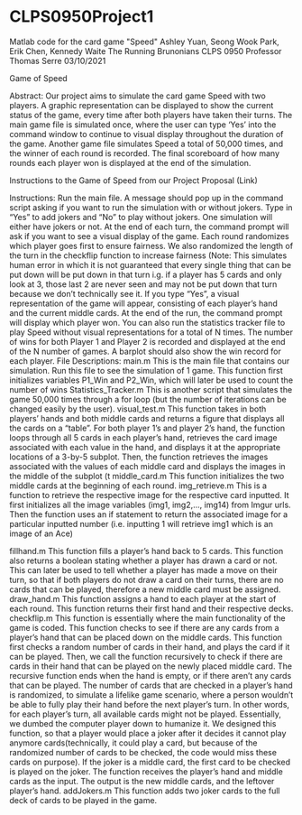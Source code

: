 # CLPS0950Project1
Matlab code for the card game "Speed"
Ashley Yuan, Seong Wook Park, Erik Chen, Kennedy Waite 
The Running Brunonians
CLPS 0950
Professor Thomas Serre
03/10/2021

Game of Speed

Abstract: Our project aims to simulate the card game Speed with two players. A graphic representation can be displayed to show the current status of the game, every time after both players have taken their turns. The main game file is simulated once, where the user can type ‘Yes’ into the command window to continue to visual display throughout the duration of the game. Another game file simulates Speed a total of 50,000 times, and the winner of each round is recorded. The final scoreboard of how many rounds each player won is displayed at the end of the simulation. 

Instructions to the Game of Speed from our Project Proposal (Link)

Instructions:
Run the main file. A message should pop up in the command script asking if you want to run the simulation with or without jokers. Type in “Yes” to add jokers and “No” to play without jokers. One simulation will either have jokers or not. At the end of each turn, the command prompt will ask if you want to see a visual display of the game. Each round randomizes which player goes first to ensure fairness. We also randomized the length of the turn in the checkflip function to increase fairness (Note: This simulates human error in which it is not guaranteed that every single thing that can be put down will be put down in that turn i.g. if a player has 5 cards and only look at 3, those last 2 are never seen and may not be put down that turn because we don’t technically see it. If you type “Yes”, a visual representation of the game will appear, consisting of each player’s hand and the current middle cards. At the end of the run, the command prompt will display which player won.  You can also run the statistics tracker file to play Speed without visual representations for a total of N times. The number of wins for both Player 1 and Player 2 is recorded and displayed at the end of the N number of games. A barplot should also show the win record for each player.
File Descriptions:
main.m
This is the main file that contains our simulation. Run this file to see the simulation of 1 game.
This function first initializes variables P1_Win and P2_Win, which will later be used to count the number of wins
Statistics_Tracker.m
This is another script that simulates the game 50,000 times through a for loop (but the number of iterations can be changed easily by the user). 
visual_test.m
This function takes in both players’ hands and both middle cards and returns a figure that displays all the cards on a “table”. For both player 1’s and player 2’s hand, the function loops through all 5 cards in each player’s hand, retrieves the card image associated with each value in the hand, and displays it at the appropriate locations of a 3-by-5 subplot. Then, the function retrieves the images associated with the values of each middle card and displays the images in the middle of the subplot (t
middle_card.m
This function initializes the two middle cards at the beginning of each round.
img_retrieve.m
This is a function to retrieve the respective image for the respective card inputted. It first initializes all the image variables (img1, img2,..., img14) from Imgur urls. Then the function uses an if statement to return the associated image for a particular inputted number (i.e. inputting 1 will retrieve img1 which is an image of an Ace)


fillhand.m
This function fills a player’s hand back to 5 cards. This function also returns a boolean stating whether a player has drawn a card or not. This can later be used to tell whether a player has made a move on their turn, so that if both players do not draw a card on their turns, there are no cards that can be played, therefore a new middle card must be assigned.  
draw_hand.m
This function assigns a hand to each player at the start of each round. This function returns their first hand and their respective decks. 
checkflip.m
This function is essentially where the main functionality of the game is coded. This function checks to see if there are any cards from a player’s hand that can be placed down on the middle cards.
This function first checks a random number of cards in their hand, and plays the card if it can be played. Then, we call the function recursively to check if there are cards in their hand that can be played on the newly placed middle card. The recursive function ends when the hand is empty, or if there aren’t any cards that can be played. 
The number of cards that are checked in a player’s hand is randomized, to simulate a lifelike game scenario, where a person wouldn’t be able to fully play their hand before the next player’s turn. In other words, for each player’s turn, all available cards might not be played. Essentially, we dumbed the computer player down to humanize it.
We designed this function, so that a player would place a joker after it decides it cannot play anymore cards(technically, it could play a card, but because of the randomized number of cards to be checked, the code would miss these cards on purpose). If the joker is a middle card, the first card to be checked is played on the joker.
The function receives the player’s hand and middle cards as the input. The output is the new middle cards, and the leftover player’s hand. 
addJokers.m
This function adds two joker cards to the full deck of cards to be played in the game. 










